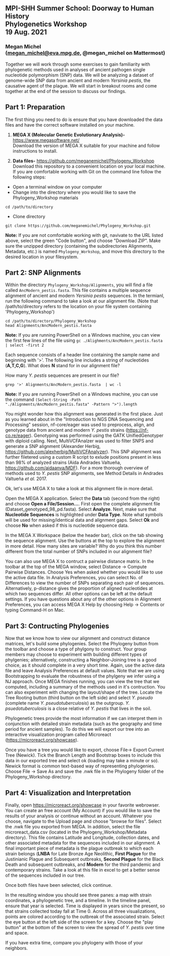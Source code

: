 ## MPI-SHH Summer School: Doorway to Human History<br/> Phylogenetics Workshop<br/> 19 Aug. 2021

### Megan Michel<br/> (megan_michel@eva.mpg.de, @megan_michel on Mattermost)

Together we will work through some exercises to gain familiarity with phylogenetic methods used in analyses of ancient pathogen single nucleotide polymorphism (SNP) data. We will be analyzing a dataset of genome-wide SNP data from ancient and modern *Yersinia pestis*, the causative agent of the plague. We will start in breakout rooms and come together at the end of the session to discuss our findings.

## Part 1: Preparation
The first thing you need to do is ensure that you have downloaded the data files and have the correct software installed on your machine.
 
1. **MEGA X (Molecular Genetic Evolutionary Analysis)-** https://www.megasoftware.net/  
Download the version of MEGA X suitable for your machine and follow instructions to install.
 
2. **Data files-** https://github.com/meganemichel/Phylogeny_Workshop  
Download this repository to a convenient location on your local machine. If you are comfortable working with Git on the command line follow the following steps:  
* Open a terminal window on your computer 
* Change into the directory where you would like to save the Phylogeny_Workshop materials  
```
cd /path/to/directory
```
* Clone directory
```
git clone https://github.com/meganemichel/Phylogeny_Workshop.git
```

**Note:** If you are not comfortable working with git, navivate to the URL listed above, select the green "Code button", and choose "Download ZIP". Make sure the unzipped directory (containing the subdirectories Alignments, Metadata, etc.) is named `Phylogeny_Workshop`, and move this directory to the desired location in your filesystem. 

## Part 2: SNP Alignments

Within the directory `Phylogeny_Workshop/Alignments`, you will find a file called `AncModern_pestis.fasta`. This file contains a multiple sequence alignment of ancient and modern *Yersinia pestis* sequences. In the termianl, run the following command to take a look at our alignment file. (Note that /path/to/directory refers to the location on your file system containing 'Phylogeny_Workshop')
```
cd /path/to/directory/Phylogeny_Workshop
head Alignments/AncModern_pestis.fasta 
```
**Note:** If you are running PowerShell on a Windows machine, you can view the first few lines of the file using `gc ./Alighments/AncModern_pestis.fasta | select -first 2`

Each sequence consists of a header line containing the sample name and beginning with '>'. The following line includes a string of nucleotides (**A,T,C,G**). What does **N** stand for in our alignment file?

How many *Y. pestis* sequences are present in our file?
```
grep '>' Alignments/AncModern_pestis.fasta  | wc -l
```
**Note:** If you are running PowerShell on a Windows machine, you can use the command `(Select-String -Path "./Alignments/AncModern_pestis.fasta" -Pattern ">").length`

You might wonder how this alignment was generated in the first place. Just as you learned about in the "Introduction to NGS DNA Sequencing and Processing" session, nf-core/eager was used to preprocess, align, and genotype data from ancient and modern *Y. pestis* strains (https://nf-co.re/eager). Genotyping was performed using the GATK UnifiedGenotyper with diploid calling. Next, MultiVCFAnalzer was used to filter SNPS and generate a SNP alignment (Alexander Herbig, https://github.com/alexherbig/MultiVCFAnalyzer). This SNP alignment was further filetered using a custom R script to exlude positions present in less than 98% of analyzed strains (Aida Andrades Valtueña, https://github.com/aidaanva/MDF). For a more thorough overview of methods used to *Y. pestis* SNP alignments, see Method Details in Andrades Valtueña *et al.* 2017. 

Ok, let's use MEGA X to take a look at this alignment file in more detail. 

Open the MEGA X application. Select the **Data** tab (second from the right) and choose **Open a File/Session...**. First open the complete alignment file (Dataset_genotyped_98_pd.fasta). Select **Analyze**. Next, make sure that **Nucleotide Sequences** is highlighted under **Data Type**. Note what symbols will be used for missing/identical data and alignment gaps. Select **Ok** and choose **No** when asked if this is nucleotide sequence data. 

In the MEGA X Workspace (below the header bar), click on the tab showing the sequence alignment. Use the buttons at the top to explore the alignment in more detail. How many sites are variable? Why do you think this number different from the total number of SNPs included in our alignment file? 

You can also use MEGA X to contruct a pairwise distance matrix. In the toolbar at the top of the MEGA window, select Distance -> Compute Pairwise Distances. Choose Yes when asked whether you would like to use the active data file. In Analysis Preferences, you can select No. of Differences to view the number of SNPs separating each pair of sequences. Alternatively, p-distance gives the proportion of aligned nucleotides at which two sequences differ. All other options can be left at the default settings. If you have questions about any of the other options in Alignment Preferences, you can access MEGA X Help by choosing Help -> Contents or typing Command-H on Mac. 

## Part 3: Contructing Phylogenies

Now that we know how to view our alignment and construct distance matrices, let's build some phylogenies. Select the Phylogeny button from the toolbar and choose a type of phylgony to construct. Your group members may choose to experiment with building different types of phylgenies; alternatively, constructing a Neighbor-Joining tree is a good choice, as it should complete in a very short time. Again, use the active data file and leave Analysis Preferences at default values. Note that we are using Bootstrapping to evaluate the robustness of the phylgeny we infer using a NJ approach. Once MEGA finishes running, you can view the tree that we computed, including a summary of the methods used in it's contruction. You can also experiment with changing the layout/shape of the tree. Locate the Tree Rooting button (third button on the left side) and select *Y. pseudo* (complete name *Y. pseudotuberculosis*) as the outgroup. *Y. psuedotuberculosis* is a close relative of *Y. pestis* that lives in the soil.

Phylogenetic trees provide the most information if we can interpret them in conjunction with detailed strain metadata (such as the geography and time period for ancient samples). To do this we will export our tree into an interactive visualization program called Microreact (https://microreact.org/showcase). 

Once you have a tree you would like to export, choose File-> Export Current Tree (Newick). Tick the Branch Length and Bootstrap boxes to include this data in our exported tree and select ok (loading may take a minute or so). Newick format is common text-based way of representing phylogenies. Choose File -> Save As and save the .nwk file in the Phylogeny folder of the Phylogeny_Workshop directory.

## Part 4: Visualization and Interpretation

Finally, open https://microreact.org/showcase in your favorite webrowser. You can create an free account (My Account) if you would like to save the results of your analysis or continue without an account. Whatever you choose, navigate to the Upload page and choose "browse for files". Select the .nwk file you exported from MEGA. In addition, select the file microreact_data.csv (located in the Phylogeny_Workshop/Metadata directory). This file contains Latitude and Longitude, collection dates, and other associated metadata for the sequences included in our alignment. A final important piece of metadata is the plague outbreak to which each strain belongs (**LNBA** for Late Bronze Age Neolithic, **First Plague** for the Justinianic Plague and Subsequent outbreaks, **Second Plague** for the Black Death and subsequent outbreaks, and **Modern** for the third pandemic and contemporary strains. Take a look at this file in excel to get a better sense of the sequences included in our tree. 

Once both files have been selected, click continue. 

In the resulting window you should see three panes: a map with strain coordinates, a phylogenetic tree, and a timeline. In the timeline panel, ensure that year is selected. Time is displayed in years since the present, so that strains collected today fall at Time 0. Across all three visualizations, points are colored according to the outbreak of the associated strain. Select the eye button at the left side of the screen for a key. Choose the "play button" at the bottom of the screen to view the spread of *Y. pestis* over time and space. 

If you have extra time, compare you phylogeny with those of your neighbors. 